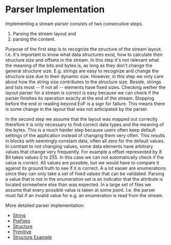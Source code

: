 # Parser Implementation

Implementing a stream parser consists of two consecutive steps.

1. Parsing the stream layout and
2. parsing the content.

Purpose of the first step is to recognize the structure of the stream layout. I.e. it's important to know what data structures exist, how to calculate their structure size and offsets in the stream. In this step it's not relevant what the meaning of the bits and bytes is, as long as they don't change the general structure size. E.g. strings are easy to recognize and change the structure size due to their dynamic size. However, in this step we only care about how the string size contributes to the structure size. Beside, strings and lists most -- if not all -- elements have fixed sizes. Checking wether the layout parser for a stream is correct is easy because we can check if the parser finishes its operation exactly at the end of the stream. Stopping before the end or reading beyond EoF is a sign for failure. This means there is some change in the layout that was not anticipated by the parser.

In the second step we assume that the layout was mapped out correctly therefore it is only necessary to find correct data types and the meaning of the bytes. This is a much harder step because users often keep default settings of the application instead of changing them very often. This results in blocks with seemingly constant data, often all zero for the default values. In contrast to not changing values, some data elements have arbitrary values that change very frequently. For example a offset represented by 8 Bit takes values 0 to 255. In this case we can not automatically check if the value is correct. All values are possible, but we would have to compare it against its ground truth to see if it is correct. A a lot easier are enumerations since they can only take a set of fixed values that can be validated. Parsing a value that is not in the enumeration set is an indicator that the attribute is located somewhere else than was expected. In a large set of files we assume that every possible value is taken at some point. I.e. the parser must fail if an invalid value for e.g. an enumeration is read from the stream.

More detailed parser implementation:

- [String](/doc/parser/parser_string.md)
- [Prefixes](/doc/parser/parser_prefixes.md)
- [Structure](/doc/parser/parser_structure.md)
- [Primitive](/doc/parser/parser_primitive.md)
- [Structure Example](/doc/parser/example_structure.md)
